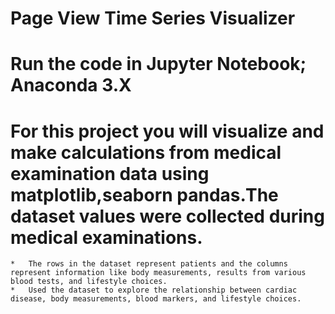 # Page View Time Series Visualizer

# Run the code in Jupyter Notebook; Anaconda 3.X

# For this project you will visualize and make calculations from medical examination data using matplotlib,seaborn pandas.The dataset values were collected during medical examinations. 

	*	The rows in the dataset represent patients and the columns represent information like body measurements, results from various blood tests, and lifestyle choices.
	*	Used the dataset to explore the relationship between cardiac disease, body measurements, blood markers, and lifestyle choices.